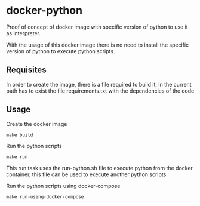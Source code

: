 # docker-python
Proof of concept of docker image with specific version of python to use it as interpreter. 

With the usage of this docker image there is no need to install the specific version of python to execute python scripts.

## Requisites
In order to create the image, there is a file required to build it, in the current path has to exist the file requirements.txt with the dependencies of the code

## Usage
Create the docker image
```
make build
```
Run the python scripts
```
make run
```
This run task uses the run-python.sh file to execute python from the docker container, this file can be used to execute another python scripts.

Run the python scripts using docker-compose
```
make run-using-docker-compose
```
